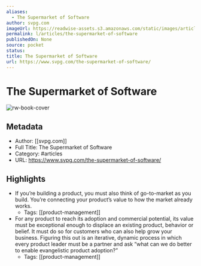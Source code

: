 ```yaml
---
aliases:
  - The Supermarket of Software
author: svpg.com
imageUrl: https://readwise-assets.s3.amazonaws.com/static/images/article2.74d541386bbf.png
permalink: l/articles/the-supermarket-of-software
publishedOn: None
source: pocket
status: 
title: The Supermarket of Software
url: https://www.svpg.com/the-supermarket-of-software/
---
```

# The Supermarket of Software

![rw-book-cover](https://readwise-assets.s3.amazonaws.com/static/images/article2.74d541386bbf.png)

## Metadata

- Author: [[svpg.com]]
- Full Title: The Supermarket of Software
- Category: #articles
- URL: https://www.svpg.com/the-supermarket-of-software/

## Highlights

- If you’re building a product, you must also think of go-to-market as you build. You’re connecting your product’s value to how the market already works.
    - Tags: [[product-management]]
- For any product to reach its adoption and commercial potential, its value must be exceptional enough to displace an existing product, behavior or belief. It must do so for customers who can also help grow your business. Figuring this out is an iterative, dynamic process in which every product leader must be a partner and ask “what can we do better to enable evangelistic product adoption?”
    - Tags: [[product-management]]
